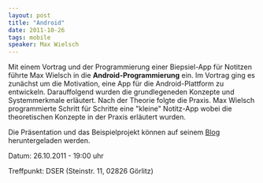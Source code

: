 ```yaml
---
layout: post
title: "Android"
date: 2011-10-26
tags: mobile
speaker: Max Wielsch
---
```


Mit einem Vortrag und der Programmierung einer Biepsiel-App für Notitzen führte Max Wielsch in die **Android-Programmierung** ein. Im Vortrag ging es zunächst um die Motivation, eine App für die Android-Plattform zu entwickeln. Darauffolgend wurden die grundlegeneden Konzepte und Systemmerkmale erläutert. Nach der Theorie folgte die Praxis. Max Wielsch programmierte Schritt für Schritte eine "kleine" Notitz-App wobei die theoretischen Konzepte in der Praxis erläutert wurden.

Die Präsentation und das Beispielprojekt können auf seinem [Blog](http://max-wielsch.blogspot.de/2011/10/android-der-vortrag-in-der-java-user.html) heruntergeladen werden.

Datum: 26.10.2011 - 19:00 uhr

Treffpunkt: DSER (Steinstr. 11, 02826 Görlitz)
